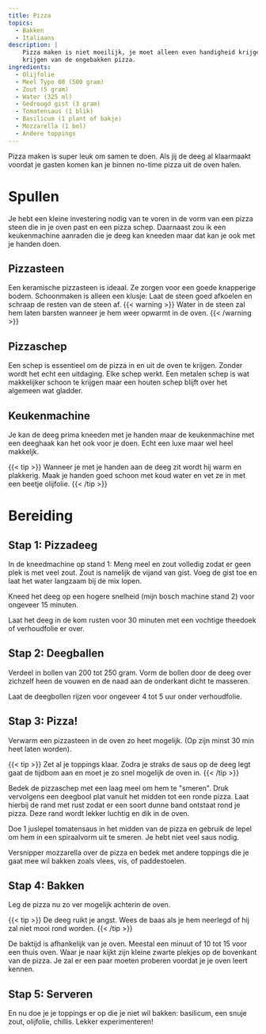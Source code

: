 ```yaml
---
title: Pizza
topics: 
  - Bakken
  - Italiaans
description: |
    Pizza maken is niet moeilijk, je moet alleen even handigheid krijgen in het maken van de deeg en het in de oven
    krijgen van de ongebakken pizza.
ingredients:
  - Olijfolie
  - Meel Typo 00 (500 gram)
  - Zout (5 gram)
  - Water (325 ml)
  - Gedroogd gist (3 gram)
  - Tomatensaus (1 blik)
  - Basilicum (1 plant of bakje)
  - Mozzarella (1 bol)
  - Andere toppings
---
```


Pizza maken is super leuk om samen te doen. Als jij de deeg al klaarmaakt voordat je gasten komen kan je binnen no-time
pizza uit de oven halen.

# Spullen

Je hebt een kleine investering nodig van te voren in de vorm van een pizza steen die in je oven past en een pizza schep.
Daarnaast zou ik een keukenmachine aanraden die je deeg kan kneeden maar dat kan je ook met je handen doen.

## Pizzasteen

Een keramische pizzasteen is ideaal. Ze zorgen voor een goede knapperige bodem.
Schoonmaken is alleen een klusje: Laat de steen goed afkoelen en schraap de resten van de steen af.
{{< warning >}} 
Water in de steen zal hem laten barsten wanneer je hem weer opwarmt in de oven.
{{< /warning >}}

## Pizzaschep

Een schep is essentieel om de pizza in en uit de oven te krijgen. Zonder wordt het echt een uitdaging.
Elke schep werkt. Een metalen schep is wat makkelijker schoon te krijgen maar een houten schep blijft over het
algemeen wat gladder.

## Keukenmachine

Je kan de deeg prima kneeden met je handen maar de keukenmachine met een deeghaak kan het ook voor je doen.
Echt een luxe maar wel heel makkeljk.

{{< tip >}}
Wanneer je met je handen aan de deeg zit wordt hij warm en plakkerig. Maak je handen goed schoon met koud water
en vet ze in met een beetje olijfolie.
{{< /tip >}}

# Bereiding

## Stap 1: Pizzadeeg

In de kneedmachine op stand 1: Meng meel en zout volledig zodat er geen plek is met veel zout. Zout is namelijk de
vijand van gist. Voeg de gist toe en laat het water langzaam bij de mix lopen.

Kneed het deeg op een hogere snelheid (mijn bosch machine stand 2) voor ongeveer 15 minuten.

Laat het deeg in de kom rusten voor 30 minuten met een vochtige theedoek of verhoudfolie er over.

## Stap 2: Deegballen

Verdeel in bollen van 200 tot 250 gram. Vorm de bollen door de deeg over zichzelf heen de vouwen en de naad aan de
onderkant dicht te masseren.

Laat de deegbollen rijzen voor ongeveer 4 tot 5 uur onder verhoudfolie.

## Stap 3: Pizza!

Verwarm een pizzasteen in de oven zo heet mogelijk. (Op zijn minst 30 min heet laten worden).

{{< tip >}}
Zet al je toppings klaar. Zodra je straks de saus op de deeg legt gaat de tijdbom aan en moet je zo snel mogelijk de
oven in.
{{< /tip >}}

Bedek de pizzaschep met een laag meel om hem te "smeren". Druk vervolgens een deegbool plat vanuit het midden tot een
ronde pizza. Laat hierbij de rand met rust zodat er een soort dunne band ontstaat rond je pizza. Deze rand wordt lekker
luchtig en dik in de oven.

Doe 1 juslepel tomatensaus in het midden van de pizza en gebruik de lepel om hem in een spiraalvorm uit te smeren. 
Je hebt niet veel saus nodig.

Versnipper mozzarella over de pizza en bedek met andere toppings die je gaat mee wil bakken zoals vlees, vis, of
paddestoelen.

## Stap 4: Bakken

Leg de pizza nu zo ver mogelijk achterin de oven. 

{{< tip >}}
De deeg ruikt je angst. Wees de baas als je hem neerlegd
of hij zal niet mooi rond worden.
{{< /tip >}}

De baktijd is afhankelijk van je oven. Meestal een minuut of 10 tot 15 voor een thuis oven. Waar je naar kijkt zijn
kleine zwarte plekjes op de bovenkant van de pizza. Je zal er een paar moeten proberen voordat je je oven leert kennen.

## Stap 5: Serveren

En nu doe je je toppings er op die je niet wil bakken: basilicum, een snuje zout, olijfolie, chillis.
Lekker experimenteren!

